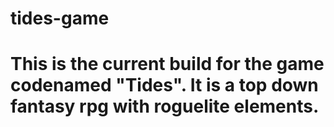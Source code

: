 # tides-game

# This is the current build for the game codenamed "Tides". It is a top down fantasy rpg with roguelite elements. 
